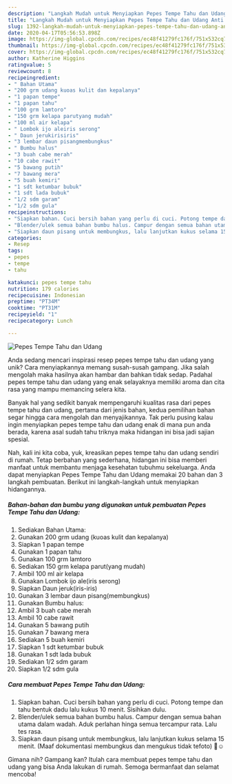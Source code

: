 ```yaml
---
description: "Langkah Mudah untuk Menyiapkan Pepes Tempe Tahu dan Udang Anti Gagal"
title: "Langkah Mudah untuk Menyiapkan Pepes Tempe Tahu dan Udang Anti Gagal"
slug: 1392-langkah-mudah-untuk-menyiapkan-pepes-tempe-tahu-dan-udang-anti-gagal
date: 2020-04-17T05:56:53.898Z
image: https://img-global.cpcdn.com/recipes/ec48f41279fc176f/751x532cq70/pepes-tempe-tahu-dan-udang-foto-resep-utama.jpg
thumbnail: https://img-global.cpcdn.com/recipes/ec48f41279fc176f/751x532cq70/pepes-tempe-tahu-dan-udang-foto-resep-utama.jpg
cover: https://img-global.cpcdn.com/recipes/ec48f41279fc176f/751x532cq70/pepes-tempe-tahu-dan-udang-foto-resep-utama.jpg
author: Katherine Higgins
ratingvalue: 5
reviewcount: 8
recipeingredient:
- " Bahan Utama"
- "200 grm udang kuoas kulit dan kepalanya"
- "1 papan tempe"
- "1 papan tahu"
- "100 grm lamtoro"
- "150 grm kelapa parutyang mudah"
- "100 ml air kelapa"
- " Lombok ijo aleiris serong"
- " Daun jerukirisiris"
- "3 lembar daun pisangmembungkus"
- " Bumbu halus"
- "3 buah cabe merah"
- "10 cabe rawit"
- "5 bawang putih"
- "7 bawang mera"
- "5 buah kemiri"
- "1 sdt ketumbar bubuk"
- "1 sdt lada bubuk"
- "1/2 sdm garam"
- "1/2 sdm gula"
recipeinstructions:
- "Siapkan bahan. Cuci bersih bahan yang perlu di cuci. Potong tempe dan tahu bentuk dadu lalu kukus 10 menit. Sisihkan dulu."
- "Blender/ulek semua bahan bumbu halus. Campur dengan semua bahan utama dalam wadah. Aduk perlahan hinga semua tercampur rata. Lalu tes rasa."
- "Siapkan daun pisang untuk membungkus, lalu lanjutkan kukus selama 15 menit. (Maaf dokumentasi membungkus dan mengukus tidak tefoto) 🙏☺"
categories:
- Resep
tags:
- pepes
- tempe
- tahu

katakunci: pepes tempe tahu 
nutrition: 179 calories
recipecuisine: Indonesian
preptime: "PT34M"
cooktime: "PT31M"
recipeyield: "1"
recipecategory: Lunch

---
```



![Pepes Tempe Tahu dan Udang](https://img-global.cpcdn.com/recipes/ec48f41279fc176f/751x532cq70/pepes-tempe-tahu-dan-udang-foto-resep-utama.jpg)

Anda sedang mencari inspirasi resep pepes tempe tahu dan udang yang unik? Cara menyiapkannya memang susah-susah gampang. Jika salah mengolah maka hasilnya akan hambar dan bahkan tidak sedap. Padahal pepes tempe tahu dan udang yang enak selayaknya memiliki aroma dan cita rasa yang mampu memancing selera kita.



Banyak hal yang sedikit banyak mempengaruhi kualitas rasa dari pepes tempe tahu dan udang, pertama dari jenis bahan, kedua pemilihan bahan segar hingga cara mengolah dan menyajikannya. Tak perlu pusing kalau ingin menyiapkan pepes tempe tahu dan udang enak di mana pun anda berada, karena asal sudah tahu triknya maka hidangan ini bisa jadi sajian spesial.


Nah, kali ini kita coba, yuk, kreasikan pepes tempe tahu dan udang sendiri di rumah. Tetap berbahan yang sederhana, hidangan ini bisa memberi manfaat untuk membantu menjaga kesehatan tubuhmu sekeluarga. Anda dapat menyiapkan Pepes Tempe Tahu dan Udang memakai 20 bahan dan 3 langkah pembuatan. Berikut ini langkah-langkah untuk menyiapkan hidangannya.

<!--inarticleads1-->

##### Bahan-bahan dan bumbu yang digunakan untuk pembuatan Pepes Tempe Tahu dan Udang:

1. Sediakan  Bahan Utama:
1. Gunakan 200 grm udang (kuoas kulit dan kepalanya)
1. Siapkan 1 papan tempe
1. Gunakan 1 papan tahu
1. Gunakan 100 grm lamtoro
1. Sediakan 150 grm kelapa parut(yang mudah)
1. Ambil 100 ml air kelapa
1. Gunakan  Lombok ijo ale(iris serong)
1. Siapkan  Daun jeruk(iris-iris)
1. Gunakan 3 lembar daun pisang(membungkus)
1. Gunakan  Bumbu halus:
1. Ambil 3 buah cabe merah
1. Ambil 10 cabe rawit
1. Gunakan 5 bawang putih
1. Gunakan 7 bawang mera
1. Sediakan 5 buah kemiri
1. Siapkan 1 sdt ketumbar bubuk
1. Gunakan 1 sdt lada bubuk
1. Sediakan 1/2 sdm garam
1. Siapkan 1/2 sdm gula




<!--inarticleads2-->

##### Cara membuat Pepes Tempe Tahu dan Udang:

1. Siapkan bahan. Cuci bersih bahan yang perlu di cuci. Potong tempe dan tahu bentuk dadu lalu kukus 10 menit. Sisihkan dulu.
1. Blender/ulek semua bahan bumbu halus. Campur dengan semua bahan utama dalam wadah. Aduk perlahan hinga semua tercampur rata. Lalu tes rasa.
1. Siapkan daun pisang untuk membungkus, lalu lanjutkan kukus selama 15 menit. (Maaf dokumentasi membungkus dan mengukus tidak tefoto) 🙏☺




Gimana nih? Gampang kan? Itulah cara membuat pepes tempe tahu dan udang yang bisa Anda lakukan di rumah. Semoga bermanfaat dan selamat mencoba!
